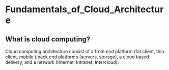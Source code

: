 # Fundamentals_of_Cloud_Architecture

## What is cloud computing?

Cloud computing architecture consist of a front end platform (fat client, thin client, mobile ),back end platforms (servers, storage), a cloud based delivery, and a network (Internet, Intranet, Intercloud). 
